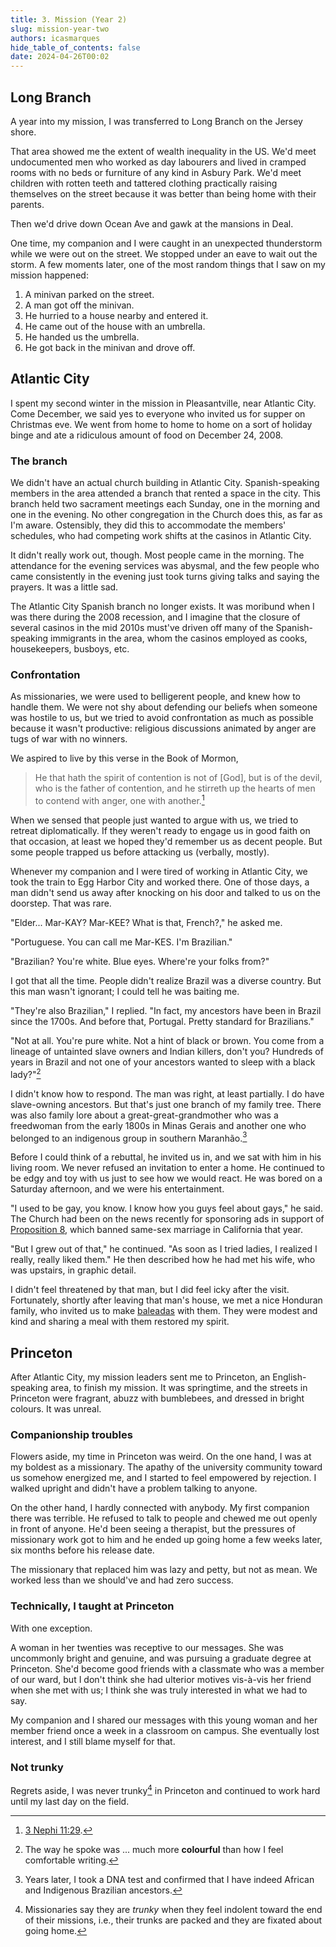 ```yaml
---
title: 3. Mission (Year 2)
slug: mission-year-two
authors: icasmarques
hide_table_of_contents: false
date: 2024-04-26T00:02
---
```


## Long Branch

A year into my mission, I was transferred to Long Branch on the Jersey shore. 

That area showed me the extent of wealth inequality in the US. We'd meet undocumented men who worked as day labourers and lived in cramped rooms with no beds or furniture of any kind in Asbury Park. We'd meet children with rotten teeth and tattered clothing practically raising themselves on the street because it was better than being home with their parents.

Then we'd drive down Ocean Ave and gawk at the mansions in Deal.

One time, my companion and I were caught in an unexpected thunderstorm while we were out on the street. We stopped under an eave to wait out the storm. A few moments later, one of the most random things that I saw on my mission happened:

1. A minivan parked on the street.
1. A man got off the minivan.
1. He hurried to a house nearby and entered it.
1. He came out of the house with an umbrella.
1. He handed us the umbrella.
1. He got back in the minivan and drove off.

## Atlantic City

I spent my second winter in the mission in Pleasantville, near Atlantic City. Come December, we said yes to everyone who invited us for supper on Christmas eve. We went from home to home to home on a sort of holiday binge and ate a ridiculous amount of food on December 24, 2008.

### The branch

We didn't have an actual church building in Atlantic City. Spanish-speaking members in the area attended a branch that rented a space in the city. This branch held two sacrament meetings each Sunday, one in the morning and one in the evening. No other congregation in the Church does this, as far as I'm aware. Ostensibly, they did this to accommodate the members' schedules, who had competing work shifts at the casinos in Atlantic City.

It didn't really work out, though. Most people came in the morning. The attendance for the evening services was abysmal, and the few people who came consistently in the evening just took turns giving talks and saying the prayers. It was a little sad.

The Atlantic City Spanish branch no longer exists. It was moribund when I was there during the 2008 recession, and I imagine that the closure of several casinos in the mid 2010s must've driven off many of the Spanish-speaking immigrants in the area, whom the casinos employed as cooks, housekeepers, busboys, etc.

### Confrontation

As missionaries, we were used to belligerent people, and knew how to handle them. We were not shy about defending our beliefs when someone was hostile to us, but we tried to avoid confrontation as much as possible because it wasn't productive: religious discussions animated by anger are tugs of war with no winners.

We aspired to live by this verse in the Book of Mormon,

> He that hath the spirit of contention is not of [God], but is of the devil, who is the father of contention, and he stirreth up the hearts of men to contend with anger, one with another.[^1]

When we sensed that people just wanted to argue with us, we tried to retreat diplomatically. If they weren't ready to engage us in good faith on that occasion, at least we hoped they'd remember us as decent people. But some people trapped us before attacking us (verbally, mostly).

Whenever my companion and I were tired of working in Atlantic City, we took the train to Egg Harbor City and worked there. One of those days, a man didn't send us away after knocking on his door and talked to us on the doorstep. That was rare.

"Elder... Mar-KAY? Mar-KEE? What is that, French?," he asked me.

"Portuguese. You can call me Mar-KES. I'm Brazilian."

"Brazilian? You're white. Blue eyes. Where're your folks from?"

I got that all the time. People didn't realize Brazil was a diverse country. But this man wasn't ignorant; I could tell he was baiting me.

"They're also Brazilian," I replied. "In fact, my ancestors have been in Brazil since the 1700s. And before that, Portugal. Pretty standard for Brazilians."

"Not at all. You're pure white. Not a hint of black or brown. You come from a lineage of untainted slave owners and Indian killers, don't you? Hundreds of years in Brazil and not one of your ancestors wanted to sleep with a black lady?"[^2]

I didn't know how to respond. The man was right, at least partially. I do have slave-owning ancestors. But that's just one branch of my family tree. There was also family lore about a great-great-grandmother who was a freedwoman from the early 1800s in Minas Gerais and another one who belonged to an indigenous group in southern Maranhão.[^3]

Before I could think of a rebuttal, he invited us in, and we sat with him in his living room. We never refused an invitation to enter a home. He continued to be edgy and toy with us just to see how we would react. He was bored on a Saturday afternoon, and we were his entertainment.

"I used to be gay, you know. I know how you guys feel about gays," he said. The Church had been on the news recently for sponsoring ads in support of [Proposition 8](https://library.law.howard.edu/civilrightshistory/lgbtq/prop8), which banned same-sex marriage in California that year. 

"But I grew out of that," he continued. "As soon as I tried ladies, I realized I really, really liked them." He then described how he had met his wife, who was upstairs, in graphic detail. 

I didn't feel threatened by that man, but I did feel icky after the visit. Fortunately, shortly after leaving that man's house, we met a nice Honduran family, who invited us to make [baleadas](https://en.wikipedia.org/wiki/Baleada) with them. They were modest and kind and sharing a meal with them restored my spirit.

## Princeton

After Atlantic City, my mission leaders sent me to Princeton, an English-speaking area, to finish my mission. It was springtime, and the streets in Princeton were fragrant, abuzz with bumblebees, and dressed in bright colours. It was unreal.

### Companionship troubles

Flowers aside, my time in Princeton was weird. On the one hand, I was at my boldest as a missionary. The apathy of the university community toward us somehow energized me, and I started to feel empowered by rejection. I walked upright and didn't have a problem talking to anyone.

On the other hand, I hardly connected with anybody. My first companion there was terrible. He refused to talk to people and chewed me out openly in front of anyone. He'd been seeing a therapist, but the pressures of missionary work got to him and he ended up going home a few weeks later, six months before his release date.

The missionary that replaced him was lazy and petty, but not as mean. We worked less than we should've and had zero success.

### Technically, I taught at Princeton

With one exception.

A woman in her twenties was receptive to our messages. She was uncommonly bright and genuine, and was pursuing a graduate degree at Princeton. She'd become good friends with a classmate who was a member of our ward, but I don't think she had ulterior motives vis-à-vis her friend when she met with us; I think she was truly interested in what we had to say. 

My companion and I shared our messages with this young woman and her member friend once a week in a classroom on campus. She eventually lost interest, and I still blame myself for that.

### Not trunky

Regrets aside, I was never trunky[^4] in Princeton and continued to work hard until my last day on the field.

[^1]: [3 Nephi 11:29](https://www.churchofjesuschrist.org/study/scriptures/bofm/3-ne/11?lang=eng&id=p29#p29).
[^2]: The way he spoke was ... much more **colourful** than how I feel comfortable writing.
[^3]: Years later, I took a DNA test and confirmed that I have indeed African and Indigenous Brazilian ancestors.
[^4]: Missionaries say they are *trunky* when they feel indolent toward the end of their missions, i.e., their trunks are packed and they are fixated about going home. 
